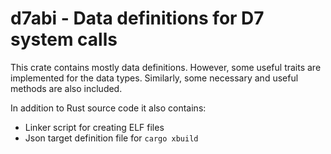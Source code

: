 d7abi - Data definitions for D7 system calls
============================================

This crate contains mostly data definitions.
However, some useful traits are implemented for the data types.
Similarly, some necessary and useful methods are also included.

In addition to Rust source code it also contains:
* Linker script for creating ELF files
* Json target definition file for `cargo xbuild`